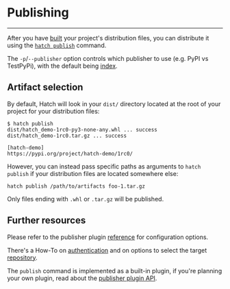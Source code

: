 # Publishing

-----

After you have [built](build.md) your project's distribution files, you can distribute it using the [`hatch publish`](cli/reference.md#hatch-publish) command.

The `-p`/`--publisher` option controls which publisher to use (e.g. PyPI vs TestPyPi), with the default being [index](plugins/publisher/package-index.md).

## Artifact selection

By default, Hatch will look in your `dist/` directory located at the root of your project for your distribution files:

```console
$ hatch publish
dist/hatch_demo-1rc0-py3-none-any.whl ... success
dist/hatch_demo-1rc0.tar.gz ... success

[hatch-demo]
https://pypi.org/project/hatch-demo/1rc0/
```

However, you can instead pass specific paths as arguments
to `hatch publish` if your distribution files are located somewhere else:

```
hatch publish /path/to/artifacts foo-1.tar.gz
```

Only files ending with `.whl` or `.tar.gz` will be published.

## Further resources

Please refer to the publisher plugin [reference](plugins/publisher/package-index.md)
for configuration options.

There's a How-To on [authentication](how-to/publish/auth.md)
and on options to select the target [repository](how-to/publish/repo.md).

The `publish` command is implemented as a built-in plugin, if you're
planning your own plugin, read about the [publisher plugin API](plugins/publisher/reference.md). 
